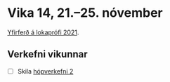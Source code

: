 # Vika 14, 21.–25. nóvember

[Yfirferð á lokaprófi 2021](https://youtu.be/-zu2ebErBs0).

## Verkefni vikunnar

* [ ] Skila [hópverkefni 2](https://github.com/vefforritun/vef1-2022-h2)
